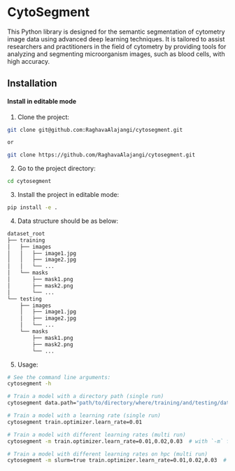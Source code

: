 # CytoSegment

This Python library is designed for the semantic segmentation of cytometry 
image data using advanced deep learning techniques. It is tailored to assist 
researchers and practitioners in the field of cytometry by providing 
tools for analyzing and segmenting microorganism images, such 
as blood cells, with high accuracy.

## Installation

#### Install in editable mode

1. Clone the project:  
```bash
git clone git@github.com:RaghavaAlajangi/cytosegment.git

or 

git clone https://github.com/RaghavaAlajangi/cytosegment.git
```

2. Go to the project directory:
```bash
cd cytosegment
```

3. Install the project in editable mode:  
```bash
pip install -e .
```
4. Data structure should be as below:
```bash
dataset_root
├── training
│   ├── images
│   │   ├── image1.jpg
│   │   ├── image2.jpg
│   │   └── ...
│   └── masks
│       ├── mask1.png
│       ├── mask2.png
│       └── ...
└── testing
    ├── images
    │   ├── image1.jpg
    │   ├── image2.jpg
    │   └── ...
    └── masks
        ├── mask1.png
        ├── mask2.png
        └── ...
```

5. Usage:
```bash
# See the command line arguments:
cytosegment -h

# Train a model with a directory path (single run)
cytosegment data.path="path/to/directory/where/training/and/testing/data/directories/are/present"

# Train a model with a learning rate (single run)
cytosegment train.optimizer.learn_rate=0.01

# Train a model with different learning rates (multi run)
cytosegment -m train.optimizer.learn_rate=0.01,0.02,0.03  # with `-m` for multirun

# Train a model with different learning rates on hpc (multi run)
cytosegment -m slurm=true train.optimizer.learn_rate=0.01,0.02,0.03  # with `slurm=true` to run experiment on HPC
```
